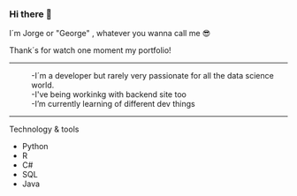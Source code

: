 ### Hi there 👋

I´m Jorge or "George" , whatever you wanna call me 😎

Thank´s for watch one moment my portfolio!
<hr>
<dd>-I´m a developer but rarely very passionate for all the data science world.</dd>
<dd>-I've being workinkg with backend site too</dd>
<dd>-I’m currently learning of different dev things</dd>
<hr>
Technology & tools
<ul>
  <li>Python</li>
  <li>R</li>
  <li>C#</li>
  <li>SQL</li>
  <li>Java</li>
   </ul>


<!--
**sac8321/sac8321** is a ✨ _special_ ✨ repository because its `README.md` (this file) appears on your GitHub profile.

Here are some ideas to get you started:

- 🔭 I’m currently working on ...
- 🌱 I’m currently learning ...
- 👯 I’m looking to collaborate on ...
- 🤔 I’m looking for help with ...
- 💬 Ask me about ...
- 📫 How to reach me: ...
- 😄 Pronouns: ...
- ⚡ Fun fact: ...
-->
